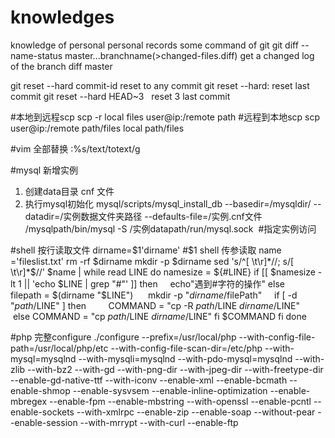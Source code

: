 # knowledges
knowledge of personal
personal records
some command of git
git diff --name-status master...branchname(>changed-files.diff)  get a changed log of the branch diff master

git reset --hard commit-id     reset to any commit
git reset --hard:              reset last commit
git reset --hard HEAD~3        reset 3 last commit

#本地到远程scp
scp -r local files user@ip:/remote path
#远程到本地scp
scp user@ip:/remote path/files local path/files

#vim 全部替换
:%s/text/totext/g

#mysql 新增实例
1. 创建data目录 cnf 文件
2. 执行mysql初始化
mysql/scripts/mysql_install_db --basedir=/mysqldir/ --datadir=/实例数据文件夹路径 --defaults-file=/实例.cnf文件
/mysqlpath/bin/mysql -S /实例datapath/run/mysql.sock  #指定实例访问

#shell 按行读取文件
dirname=$1'dirname'
#$1 shell 传参读取
name ='fileslist.txt'
rm -rf $dirname
mkdir -p $dirname
sed 's/^[ \t\r]*//; s/[ \t\r]*$//' $name | while read LINE
do
  namesize = ${#LINE}
    if [[ $namesize -lt 1 || 'echo $LINE | grep "#"' ]]
    then
      echo"遇到#字符的操作"
    else
      filepath = $(dirname "$LINE")
      mkdir -p "$dirname/$filePath"
      if [ -d "$path/$LINE" ]
        then
          COMMAND = "cp -R $path/$LINE  $dirname/$LINE"
        else
          COMMAND = "cp $path/$LINE  $dirname/$LINE"
       fi
       $COMMAND
     fi
 done



#php 完整configure
./configure --prefix=/usr/local/php --with-config-file-path=/usr/local/php/etc --with-config-file-scan-dir=/etc/php --with-mysql=mysqlnd --with-mysqli=mysqlnd --with-pdo-mysql=mysqlnd --with-zlib --with-bz2 --with-gd --with-png-dir --with-jpeg-dir --with-freetype-dir --enable-gd-native-ttf --with-iconv --enable-xml --enable-bcmath --enable-shmop --enable-sysvsem --enable-inline-optimization --enable-mbregex --enable-fpm --enable-mbstring --with-openssl --enable-pcntl --enable-sockets --with-xmlrpc --enable-zip --enable-soap --without-pear --enable-session --with-mrrypt --with-curl --enable-ftp
